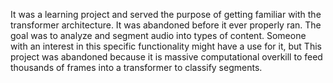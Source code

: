 It was a learning project and served the purpose of getting familiar with the transformer architecture.
It was abandoned before it ever properly ran.
The goal was to analyze and segment audio into types of content.
Someone with an interest in this specific functionality might have a use for it, but This project was abandoned because it is massive computational overkill to feed thousands of frames into a transformer to classify segments.
